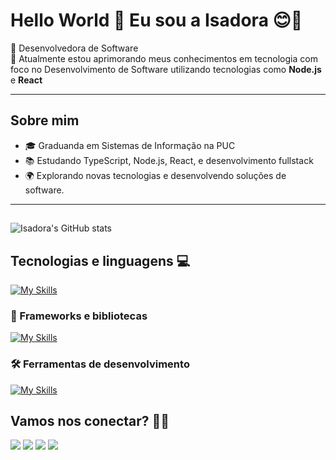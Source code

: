 # Hello World 👋 Eu sou a Isadora 😊🩷<br>
🌟 Desenvolvedora de Software <br> 
🌟 Atualmente estou aprimorando meus conhecimentos em tecnologia com foco no Desenvolvimento de Software utilizando tecnologias como <strong>Node.js</strong> e <strong>React</strong>

---

## Sobre mim

- 🎓 Graduanda em Sistemas de Informação na PUC
- 📚 Estudando TypeScript, Node.js, React, e desenvolvimento fullstack
- 🌍 Explorando novas tecnologias e desenvolvendo soluções de software.

---

##
![Isadora's GitHub stats](https://github-readme-stats.vercel.app/api?username=isadoraacardoso&show_icons=true&theme=radical)

## Tecnologias e linguagens 💻

[![My Skills](https://skillicons.dev/icons?i=html,css,js,ts)](https://skillicons.dev)

### 🚀 Frameworks e bibliotecas
[![My Skills](https://skillicons.dev/icons?i=react,nodejs,vite,postgres)](https://skillicons.dev)

### 🛠️ Ferramentas de desenvolvimento
[![My Skills](https://skillicons.dev/icons?i=git,github,figma,vscode)](https://skillicons.dev)


  
## Vamos nos conectar?  💌✨
 
<div> 
  <a href="https://instagram.com/isadoraa.cardoso" target="_blank"><img src="https://img.shields.io/badge/-Instagram-%23E4405F?style=for-the-badge&logo=instagram&logoColor=white" target="_blank"></a>
 <a href="https://discord.gg/RNvR3yZT" target="_blank"><img src="https://img.shields.io/badge/Discord-7289DA?style=for-the-badge&logo=discord&logoColor=white" target="_blank"></a> 
  <a href = "mailto:isadoraacardoso005@gmail.com"><img src="https://img.shields.io/badge/-Gmail-%23333?style=for-the-badge&logo=gmail&logoColor=white" target="_blank"></a>
  <a href="https://www.linkedin.com/in/isadora-cardoso-a65798277" target="_blank"><img src="https://img.shields.io/badge/-LinkedIn-%230077B5?style=for-the-badge&logo=linkedin&logoColor=white" target="_blank"></a> 
  
</div>


